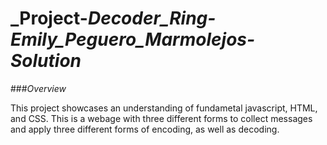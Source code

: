 # _Project-_Decoder_Ring-Emily_Peguero_Marmolejos-Solution_

###_Overview_

This project showcases an understanding of fundametal javascript, HTML, and CSS.
This is a webage with three different forms to collect messages and apply three different forms of encoding, as well as decoding.


